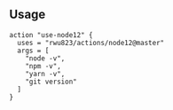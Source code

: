 ## Usage
```workflow
action "use-node12" {
  uses = "rwu823/actions/node12@master"
  args = [
    "node -v",
    "npm -v",
    "yarn -v",
    "git version"
  ]
}
```
